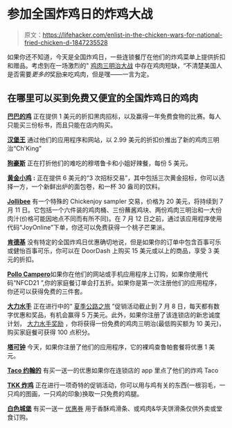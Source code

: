 # 参加全国炸鸡日的炸鸡大战

> 原文：<https://lifehacker.com/enlist-in-the-chicken-wars-for-national-fried-chicken-d-1847235528>

如果你还不知道，今天是全国炸鸡日，一些连锁餐厅在他们的炸鸡菜单上提供折扣和赠品。考虑到在一场激烈的" [鸡肉三明治大战](https://www.restaurantbusinessonline.com/food/brief-history-chicken-sandwich-wars) 中存在鸡肉短缺，“不清楚美国人是否需要*更多的*奖励来吃鸡肉，但是嘿——一言为定。



## 在哪里可以买到免费又便宜的全国炸鸡日的鸡肉

[**巴巴的鸡**](https://www.instagram.com/p/CQ4YyXOL1-Q/?utm_source=ig_web_copy_link) 正在提供 1 美元的折扣黑肉招标，以及赢得一年免费食物的比赛。每人只能买三份标书，而且只能在店内购买。

[**汉堡王**](https://www.bk.com/offers/17f72c60-7087-4c23-9c2e-957a380874b8) 通过他们的应用程序和网站，以 2.99 美元的折扣价推出了新的鸡肉三明治“Ch'King”

[**狗豪斯**](https://www.instagram.com/reel/CQ-ZoxsnVPT/?utm_source=ig_web_copy_link) 正在打折他们的难吃的穆塔鲁卡和小姐好辣餐，每份 5 美元。

[**黄金小鸡**](https://goldenchick.com/) **:** 正在提供 6 美元的“3 次招标交易”，其中包括三次黄金招标，你可以选择一方，一个新鲜出炉的面包卷，和一杯 30 盎司的饮料。

[**Jollibee**](https://www.instagram.com/p/CQ9U5U9FdL-/?utm_source=ig_web_copy_link) 有一个特殊的 Chickenjoy sampler 交易，价格为 20 美元，将持续到 7 月 11 日。它包括一个六件装的鸡肉桶、三份蘸酱鸡块、两份鸡肉三明治和一大份肉汁(价格可能因地点不同而有所不同)。在 7 月 12 日之前，通过该应用程序使用代码“JoyOnline”下单，你还可以免费获得一个桃子芒果派。

[**肯德基**](https://www.kfc.com/) 没有特定的全国炸鸡日优惠确切地说，但是如果你的订单中包含百事可乐或健怡百事可乐，你可以在 DoorDash 上购买 15 美元或以上的商品，享受 3 美元的折扣。

[**Pollo Campero**](https://www.instagram.com/p/CQ_JhQKrdGL/?utm_source=ig_web_copy_link)如果你在他们的网站或手机应用程序上订购，如果你使用代码“NFCD21 ”,你的家庭餐订单会打五折。如果你是第一次注册他们的应用程序，你还可以获得免费的三件套。

[**大力水手**](https://www.popeyes.com/) 正在进行中的“ [夏季公路之旅](https://foodsided.com/2021/06/24/popeyes-summer-road-trip-daily-offers-wins/) ”促销活动截止到 7 月 8 日，每天都有数字优惠和奖品，有机会赢得 5 万美元。此外，如果你注册了该连锁店的新忠诚度计划， [大力水手奖励](https://www.popeyes.com/signup) ，你将获得一份免费的鸡肉三明治(最低购买额为 10 美元)，购买家庭餐可获得 100 点积分。

[**塔可钟**](https://www.tacobell.com/) 今天，如果你注册了他们的应用程序，它的裸鸡查鲁帕套餐将优惠 1 美元。

[**Taco 约翰的**](https://tacojohns.com/) 有买一送一的优惠如果你在连锁店的 app 里点了他们的炸鸡 Taco

[**TKK 炸鸡**](https://www.instagram.com/p/CQ9OCVflbE6/?utm_source=ig_web_copy_link) 正在进行一项奇特的促销活动，你可以用与鸡有关的东西(一根羽毛，一只鸡的图画，一只鸡的印象)换取一只免费的鸡腿。

[**白色城堡**](https://www.whitecastle.com/) 有买一送一 [优惠券](https://www.whitecastle.com/value-offers/87df4620-a0d4-439d-a8e9-b15a588ca10d#) 用于香酥鸡滑条、或鸡肉&华夫饼滑条仅供外卖或堂食订购。